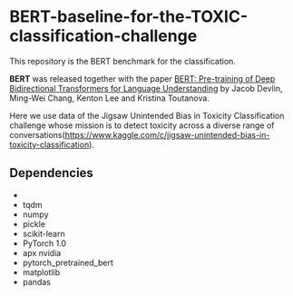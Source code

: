 # BERT-baseline-for-the-TOXIC-classification-challenge
This repository is the BERT benchmark for the classification.

**BERT** was released together with the paper [BERT: Pre-training of Deep Bidirectional Transformers for Language Understanding](https://arxiv.org/abs/1810.04805) by Jacob Devlin, Ming-Wei Chang, Kenton Lee and Kristina Toutanova.

Here we use data of the Jigsaw Unintended Bias in Toxicity Classification challenge whose mission is to detect toxicity across a diverse range of conversations(https://www.kaggle.com/c/jigsaw-unintended-bias-in-toxicity-classification).




## Dependencies

- 
- tqdm
- numpy
- pickle
- scikit-learn
- PyTorch 1.0
- apx nvidia
- pytorch_pretrained_bert
- matplotlib
- pandas
